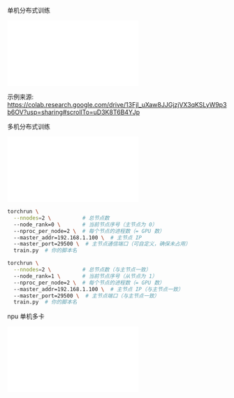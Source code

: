 
单机分布式训练

![bert示例](./bert.py)

示例来源: <https://colab.research.google.com/drive/13FjI_uXaw8JJGjzjVX3qKSLyW9p3b6OV?usp=sharing#scrollTo=uD3K8T6B4YJp>

多机分布式训练

![bert示例](./bert_mn.py)

```bash
torchrun \
  --nnodes=2 \          # 总节点数
  --node_rank=0 \       # 当前节点序号（主节点为 0）
  --nproc_per_node=2 \  # 每个节点的进程数（= GPU 数）
  --master_addr=192.168.1.100 \  # 主节点 IP
  --master_port=29500 \  # 主节点通信端口（可自定义，确保未占用）
  train.py  # 你的脚本名

torchrun \
  --nnodes=2 \          # 总节点数（与主节点一致）
  --node_rank=1 \       # 当前节点序号（从节点为 1）
  --nproc_per_node=2 \  # 每个节点的进程数（= GPU 数）
  --master_addr=192.168.1.100 \  # 主节点 IP（与主节点一致）
  --master_port=29500 \  # 主节点端口（与主节点一致）
  train.py  # 你的脚本名
```

npu 单机多卡

![bert示例](./bert_npu.py)